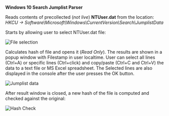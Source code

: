 **Windows 10 Search Jumplist Parser**

Reads contents of precollected (*not live*) **NTUser.dat** from the location:
*HKCU -> Software\Microsoft\Windows\CurrentVersion\Search\JumplistData*

Starts by allowing user to select NTUser.dat file:

![File selection](https://raw.githubusercontent.com/kacos2000/Win10-Research/master/JumpList/select.JPG)

Calculates hash of file and opens it (*Read Only*). The results are shown in a popup window with Filestamp in user localtime.
User can select all lines (Ctrl+A) or specific lines (Ctrl+click) and copy/paste (Ctrl+C and Ctrl+V) the data to a text file or MS Excel spreadsheet. The Selected lines are also displayed in the console after the user presses the OK button.

![Jumplist data](https://raw.githubusercontent.com/kacos2000/Win10-Research/master/JumpList/results.JPG)

After result window is closed, a new hash of the file is computed and checked against the original:

![Hash Check](https://raw.githubusercontent.com/kacos2000/Win10-Research/master/JumpList/HashCheck.JPG)

